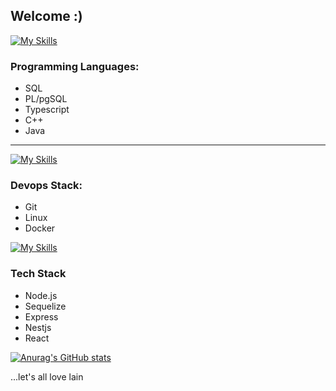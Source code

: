 ## Welcome :)

[![My Skills](https://skillicons.dev/icons?i=mysql,postgres,ts,cpp,java&perline=6)](https://skillicons.dev)
### Programming Languages:
- SQL
- PL/pgSQL
- Typescript
- C++
- Java
---
[![My Skills](https://skillicons.dev/icons?i=git,linux,docker&perline=6)](https://skillicons.dev)
### Devops Stack:
- Git
- Linux
- Docker

[![My Skills](https://skillicons.dev/icons?i=nodejs,sequelize,express,nestjs,react&perline=6)](https://skillicons.dev)
### Tech Stack
- Node.js
- Sequelize
- Express
- Nestjs
- React

[![Anurag's GitHub stats](https://github-readme-stats.vercel.app/api?username=lik3as&hide=stars,issues&count_private=true&theme=onedark)](https://github.com/anuraghazra/github-readme-stats)

...let's all love lain
